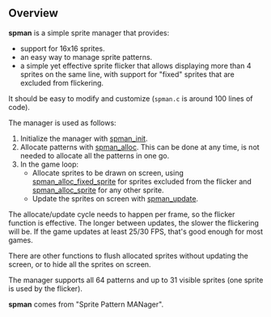 ## Overview

**spman** is a simple sprite manager that provides:

- support for 16x16 sprites.
- an easy way to manage sprite patterns.
- a simple yet effective sprite flicker that allows displaying more than 4 sprites
  on the same line, with support for "fixed" sprites that are excluded from
  flickering.

It should be easy to modify and customize (`spman.c` is around 100 lines of code).

The manager is used as follows:

1. Initialize the manager with [spman_init](#spman_init).
2. Allocate patterns with [spman_alloc](#spman_alloc). This can be done at any
   time, is not needed to allocate all the patterns in one go.
3. In the game loop:
   - Allocate sprites to be drawn on screen, using
     [spman_alloc_fixed_sprite](#spman_alloc_fixed_sprite) for sprites excluded
     from the flicker and [spman_alloc_sprite](#spman_alloc_sprite) for any
     other sprite.
   - Update the sprites on screen with  [spman_update](#spman_update).

The allocate/update cycle needs to happen per frame, so the flicker function is
effective. The longer between updates, the slower the flickering will be. If
the game updates at least 25/30 FPS, that's good enough for most games.

There are other functions to flush allocated sprites without updating the
screen, or to hide all the sprites on screen.

The manager supports all 64 patterns and up to 31 visible sprites (one sprite
is used by the flicker).

**spman** comes from "Sprite Pattern MANager".

